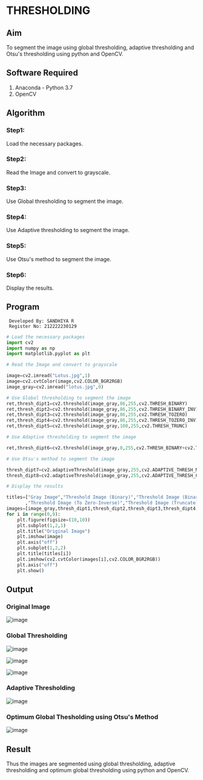 # THRESHOLDING
## Aim
To segment the image using global thresholding, adaptive thresholding and Otsu's thresholding using python and OpenCV.

## Software Required
1. Anaconda - Python 3.7
2. OpenCV

## Algorithm

### Step1:
Load the necessary packages.

### Step2:
Read the Image and convert to grayscale.

### Step3:
Use Global thresholding to segment the image.

### Step4:
Use Adaptive thresholding to segment the image.

### Step5:
Use Otsu's method to segment the image.

### Step6:
Display the results.

## Program
```
 Developed By: SANDHIYA R
 Register No: 212222230129
```
```python
# Load the necessary packages
import cv2
import numpy as np
import matplotlib.pyplot as plt

# Read the Image and convert to grayscale

image=cv2.imread("Lotus.jpg",1)
image=cv2.cvtColor(image,cv2.COLOR_BGR2RGB)
image_gray=cv2.imread("lotus.jpg",0)

# Use Global thresholding to segment the image
ret,thresh_dipt1=cv2.threshold(image_gray,86,255,cv2.THRESH_BINARY)
ret,thresh_dipt2=cv2.threshold(image_gray,86,255,cv2.THRESH_BINARY_INV)
ret,thresh_dipt3=cv2.threshold(image_gray,86,255,cv2.THRESH_TOZERO)
ret,thresh_dipt4=cv2.threshold(image_gray,86,255,cv2.THRESH_TOZERO_INV)
ret,thresh_dipt5=cv2.threshold(image_gray,100,255,cv2.THRESH_TRUNC)

# Use Adaptive thresholding to segment the image

ret,thresh_dipt6=cv2.threshold(image_gray,0,255,cv2.THRESH_BINARY+cv2.THRESH_OTSU)

# Use Otsu's method to segment the image 

thresh_dipt7=cv2.adaptiveThreshold(image_gray,255,cv2.ADAPTIVE_THRESH_MEAN_C,cv2.THRESH_BINARY,11,2)
thresh_dipt8=cv2.adaptiveThreshold(image_gray,255,cv2.ADAPTIVE_THRESH_GAUSSIAN_C,cv2.THRESH_BINARY,11,2)

# Display the results

titles=["Gray Image","Threshold Image (Binary)","Threshold Image (Binary Inverse)","Threshold Image (To Zero)"
       ,"Threshold Image (To Zero-Inverse)","Threshold Image (Truncate)","Otsu","Adaptive Threshold (Mean)","Adaptive Threshold (Gaussian)"]
images=[image_gray,thresh_dipt1,thresh_dipt2,thresh_dipt3,thresh_dipt4,thresh_dipt5,thresh_dipt6,thresh_dipt7,thresh_dipt8]
for i in range(0,9):
    plt.figure(figsize=(10,10))
    plt.subplot(1,2,1)
    plt.title("Original Image")
    plt.imshow(image)
    plt.axis("off")
    plt.subplot(1,2,2)
    plt.title(titles[i])
    plt.imshow(cv2.cvtColor(images[i],cv2.COLOR_BGR2RGB))
    plt.axis("off")
    plt.show()
```
## Output

### Original Image
![image](https://github.com/SandhiyaR1/Thresholdingg/assets/113497571/79f76a0c-5d8b-4ebd-a877-ed16ccf2cafd)


### Global Thresholding
![image](https://github.com/SandhiyaR1/Thresholdingg/assets/113497571/48d14fbf-d009-4b31-ae8e-abac42646438)

![image](https://github.com/SandhiyaR1/Thresholdingg/assets/113497571/be4cfe31-7fa9-415c-bc18-016537e71cb9)

![image](https://github.com/SandhiyaR1/Thresholdingg/assets/113497571/64428e56-4269-4105-ae33-ab43803d0de7)


### Adaptive Thresholding
![image](https://github.com/SandhiyaR1/Thresholdingg/assets/113497571/855213b1-86fd-482e-ae45-41a4b8a0504b)


### Optimum Global Thesholding using Otsu's Method
![image](https://github.com/SandhiyaR1/Thresholdingg/assets/113497571/bbbf18d9-1e83-4c89-a5bb-2df85b7a233c)


## Result
Thus the images are segmented using global thresholding, adaptive thresholding and optimum global thresholding using python and OpenCV.
